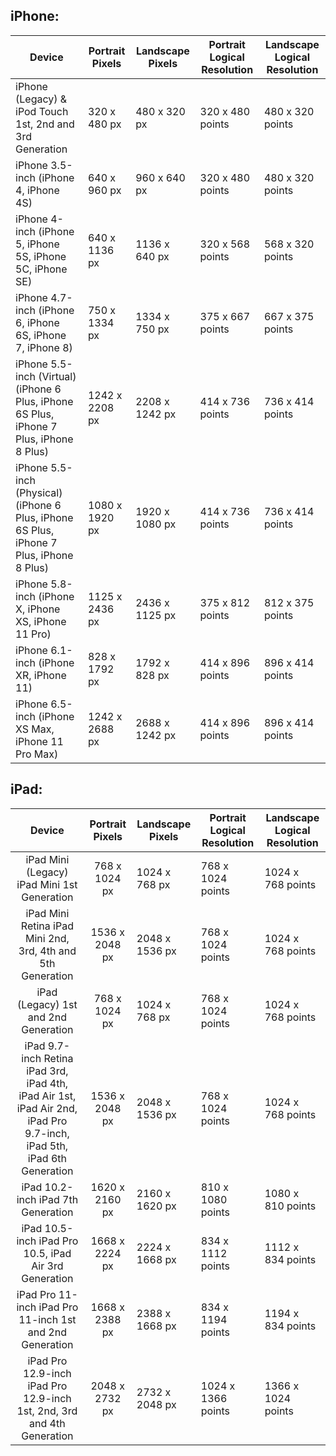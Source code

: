 ## iPhone:
| Device                                                                                   | Portrait Pixels | Landscape Pixels | Portrait Logical Resolution | Landscape Logical Resolution |
|------------------------------------------------------------------------------------------|-----------------|------------------|-----------------------------|------------------------------|
| iPhone (Legacy) & iPod Touch 1st, 2nd and 3rd Generation                              | 320 x 480 px    | 480 x 320 px     | 320 x 480 points            | 480 x 320 points             |
| iPhone 3.5-inch (iPhone 4, iPhone 4S)                                                    | 640 x 960 px    | 960 x 640 px     | 320 x 480 points            | 480 x 320 points             |
| iPhone 4-inch (iPhone 5, iPhone 5S, iPhone 5C, iPhone SE)                                | 640 x 1136 px   | 1136 x 640 px    | 320 x 568 points            | 568 x 320 points             |
| iPhone 4.7-inch (iPhone 6, iPhone 6S, iPhone 7, iPhone 8)                                | 750 x 1334 px   | 1334 x 750 px    | 375 x 667 points            | 667 x 375 points             |
| iPhone 5.5-inch (Virtual) (iPhone 6 Plus, iPhone 6S Plus, iPhone 7 Plus, iPhone 8 Plus)  | 1242 x 2208 px  | 2208 x 1242 px   | 414 x 736 points            | 736 x 414 points             |
| iPhone 5.5-inch (Physical) (iPhone 6 Plus, iPhone 6S Plus, iPhone 7 Plus, iPhone 8 Plus) | 1080 x 1920 px  | 1920 x 1080 px   | 414 x 736 points            | 736 x 414 points             |
| iPhone 5.8-inch (iPhone X, iPhone XS, iPhone 11 Pro)                                     | 1125 x 2436 px  | 2436 x 1125 px   | 375 x 812 points            | 812 x 375 points             |
| iPhone 6.1-inch (iPhone XR, iPhone 11)                                                   | 828 x 1792 px   | 1792 x 828 px    | 414 x 896 points            | 896 x 414 points             |
| iPhone 6.5-inch (iPhone XS Max, iPhone 11 Pro Max)                                       | 1242 x 2688 px  | 2688 x 1242 px   | 414 x 896 points            | 896 x 414 points             |


## iPad:

|                                                         Device                                                        | Portrait Pixels | Landscape Pixels | Portrait Logical Resolution | Landscape Logical Resolution |
|:---------------------------------------------------------------------------------------------------------------------:|:---------------:|------------------|-----------------------------|------------------------------|
| iPad Mini (Legacy) iPad Mini 1st Generation                                                                           | 768 x 1024 px   | 1024 x 768 px    | 768 x 1024 points           | 1024 x 768 points            |
| iPad Mini Retina iPad Mini 2nd, 3rd, 4th and 5th Generation                                                           | 1536 x 2048 px  | 2048 x 1536 px   | 768 x 1024 points           | 1024 x 768 points            |
| iPad (Legacy) 1st and 2nd Generation                                                                                  | 768 x 1024 px   | 1024 x 768 px    | 768 x 1024 points           | 1024 x 768 points            |
| iPad 9.7-inch Retina iPad 3rd, iPad 4th, iPad Air 1st, iPad Air 2nd, iPad Pro 9.7-inch, iPad 5th, iPad 6th Generation | 1536 x 2048 px  | 2048 x 1536 px   | 768 x 1024 points           | 1024 x 768 points            |
| iPad 10.2-inch iPad 7th Generation                                                                                    | 1620 x 2160 px  | 2160 x 1620 px   | 810 x 1080 points           | 1080 x 810 points            |
| iPad 10.5-inch iPad Pro 10.5, iPad Air 3rd Generation                                                                 | 1668 x 2224 px  | 2224 x 1668 px   | 834 x 1112 points           | 1112 x 834 points            |
| iPad Pro 11-inch iPad Pro 11-inch 1st and 2nd Generation                                                              | 1668 x 2388 px  | 2388 x 1668 px   | 834 x 1194 points           | 1194 x 834 points            |
| iPad Pro 12.9-inch iPad Pro 12.9-inch 1st, 2nd, 3rd and 4th Generation                                                | 2048 x 2732 px  | 2732 x 2048 px   | 1024 x 1366 points          | 1366 x 1024 points           |
